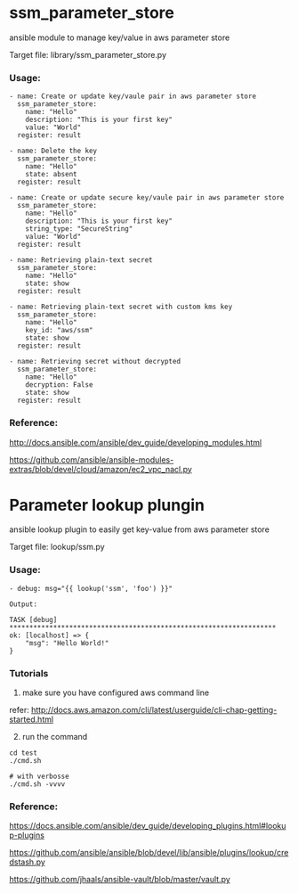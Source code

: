 # ssm_parameter_store
ansible module to manage key/value in aws parameter store

Target file: library/ssm_parameter_store.py

### Usage:

```
- name: Create or update key/vaule pair in aws parameter store
  ssm_parameter_store:
    name: "Hello"
    description: "This is your first key"
    value: "World"
  register: result

- name: Delete the key
  ssm_parameter_store:
    name: "Hello"
    state: absent
  register: result

- name: Create or update secure key/vaule pair in aws parameter store
  ssm_parameter_store:
    name: "Hello"
    description: "This is your first key"
    string_type: "SecureString"
    value: "World"
  register: result

- name: Retrieving plain-text secret
  ssm_parameter_store:
    name: "Hello"
    state: show
  register: result

- name: Retrieving plain-text secret with custom kms key
  ssm_parameter_store:
    name: "Hello"
    key_id: "aws/ssm"
    state: show
  register: result

- name: Retrieving secret without decrypted
  ssm_parameter_store:
    name: "Hello"
    decryption: False
    state: show
  register: result

```

### Reference: 

http://docs.ansible.com/ansible/dev_guide/developing_modules.html

https://github.com/ansible/ansible-modules-extras/blob/devel/cloud/amazon/ec2_vpc_nacl.py

# Parameter lookup plungin
ansible lookup plugin to easily get key-value from aws parameter store

Target file: lookup/ssm.py

### Usage:

```
- debug: msg="{{ lookup('ssm', 'foo') }}"

Output: 

TASK [debug] *******************************************************************
ok: [localhost] => {
    "msg": "Hello World!"
}

```

### Tutorials

1) make sure you have configured aws command line

refer: http://docs.aws.amazon.com/cli/latest/userguide/cli-chap-getting-started.html

2) run the command 
```
cd test
./cmd.sh

# with verbosse
./cmd.sh -vvvv
```

### Reference:

https://docs.ansible.com/ansible/dev_guide/developing_plugins.html#lookup-plugins

https://github.com/ansible/ansible/blob/devel/lib/ansible/plugins/lookup/credstash.py

https://github.com/jhaals/ansible-vault/blob/master/vault.py
